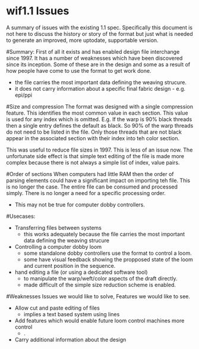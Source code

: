 # wif1.1 Issues
A summary of issues with the existing 1.1 spec. Specifically this document is not here to discuss the history or story of the format but just what is needed to generate an improved, more uptodate, supportable version.

#Summary:
First of all it exists and has enabled design file interchange since 1997.
It has a number of weaknesses which have been discovered since its inception. Some of these are in the design and some as a result of how people have come to use the format to get work done.

- the file carries the most important data defining the weaving strucure.
- it does not carry information about a specific final fabric design - e.g. epi/ppi

#Size and compression
The format was designed with a single compression feature. This identifies the most common value in each section. This value is used for any index which is omitted.
E.g. If the warp is 90% black threads then a single entry defines the default as black. So 90% of the warp threads do not need to be listed in the file. Only those threads that are not black appear in the associated section with their index into teh color section.

This was useful to reduce file sizes in 1997. This is less of an issue now.
The unfortunate side effect is that simple text editing of the file is made more complex because there is not always a simple list of index, value pairs.

#Order of sections
When computers had little RAM then the order of parsing elements could have a significant impact on importing teh file. This is no longer the case. The entire file can be consumed and processed simply. There is no longer a need for a specific processing order. 
 - This may not be true for computer dobby controllers.

#Usecases:
 - Transferring files between systems
   - this works adequately because the file carries the most important data defining the weaving strucure
 - Controlling a computer dobby loom
   - some standalone dobby controllers use the format to control a loom.
   - some have visual feedback showing the propposed state of the loom and current position in the sequence.
 - hand editing a file  (or using a dedicated software tool)
   - to manipulate the warp/weft/color aspects of the draft directly.
   - made difficult of the simple size reduction scheme is enabled.


 
#Weaknesses
Issues we would like to solve, Features we would like to see.
- Allow cut and paste editing of files
  - implies a text based system using lines
- Add features which would enable future loom control machines more control
  - .
- Carry additional information about the design
